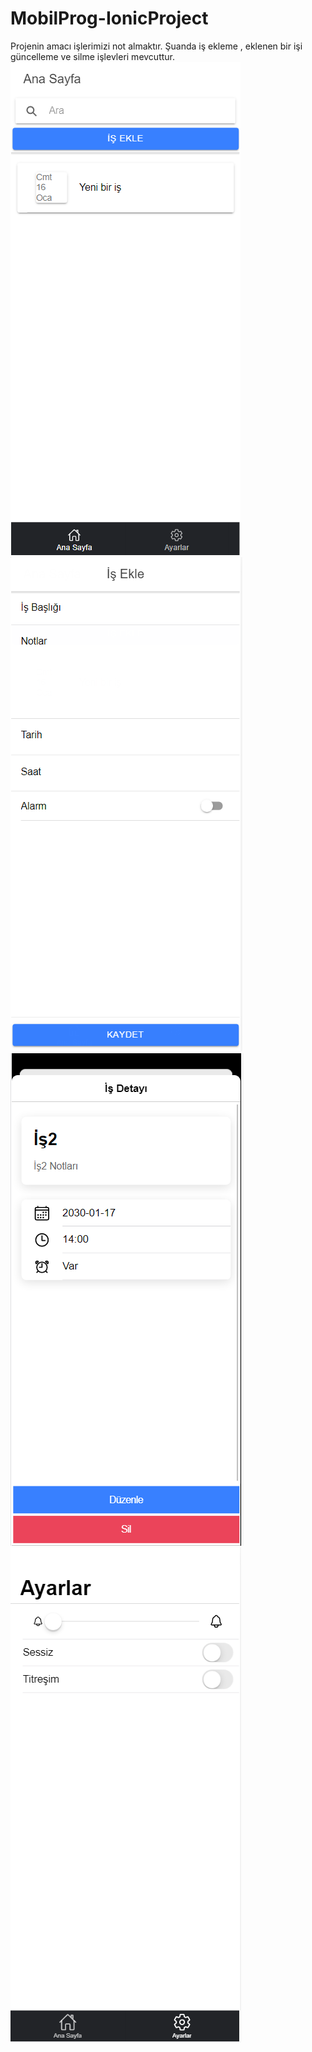 # MobilProg-IonicProject
Projenin amacı işlerimizi not almaktır. 
Şuanda iş ekleme , eklenen bir işi güncelleme ve silme işlevleri mevcuttur.
![Screenshot](Screenshot_38.png)
![Screenshot1](Screenshot_39.png)
![Screenshot2](Screenshot_40.png)
![Screenshot4](Screenshot_41.png)
